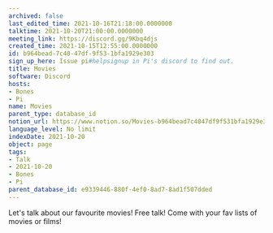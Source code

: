 ```yaml
---
archived: false
last_edited_time: 2021-10-16T21:18:00.0000000
talktime: 2021-10-20T21:00:00.0000000
meeting_link: https://discord.gg/9Kbq4djs
created_time: 2021-10-15T12:55:00.0000000
id: b964bead-7c40-47df-9f53-1bfa1929e303
sign_up_here: Issue pi#helpsignup in Pi's discord to find out.
title: Movies
software: Discord
hosts:
- Bones
- Pi
name: Movies
parent_type: database_id
notion_url: https://www.notion.so/Movies-b964bead7c4047df9f531bfa1929e303
language_level: No limit
indexDate: 2021-10-20
object: page
tags:
- Talk
- 2021-10-20
- Bones
- Pi
parent_database_id: e9339446-880f-4ef0-8ad7-8ad1f507dded
---
```


Let's talk about our favourite movies!
Free talk! Come with your fav lists of movies or films!


